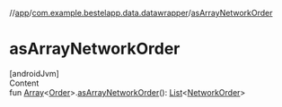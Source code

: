 //[app](../index.md)/[com.example.bestelapp.data.datawrapper](index.md)/[asArrayNetworkOrder](as-array-network-order.md)



# asArrayNetworkOrder  
[androidJvm]  
Content  
fun [Array](https://kotlinlang.org/api/latest/jvm/stdlib/kotlin/-array/index.html)<[Order](-order/index.md)>.[asArrayNetworkOrder](as-array-network-order.md)(): [List](https://kotlinlang.org/api/latest/jvm/stdlib/kotlin.collections/-list/index.html)<[NetworkOrder](-network-order/index.md)>  



